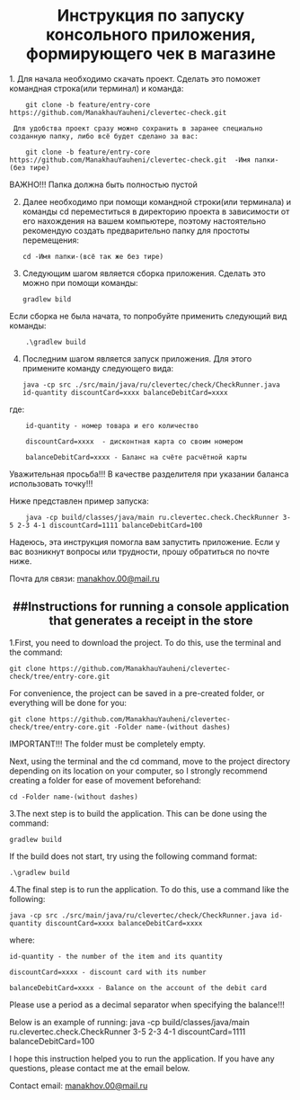 <h1 align="center">Инструкция по запуску консольного приложения, формирующего чек в магазине</h1>
1.  Для начала необходимо скачать проект. Сделать это поможет командная строка(или терминал) и команда:
   
        git clone -b feature/entry-core https://github.com/ManakhauYauheni/clevertec-check.git

     Для удобства проект сразу можно сохранить в заранее специально созданную папку, либо всё будет сделано за вас:
    
        git clone -b feature/entry-core https://github.com/ManakhauYauheni/clevertec-check.git  -Имя папки-(без тире)


ВАЖНО!!! Папка должна быть полностью пустой

      
2.  Далее необходимо при помощи командной строки(или терминала) и команды cd переместиться в директорию проекта в зависимости от его нахождения на вашем компьютере, поэтому настоятельно рекомендую создать предварительно папку для простоты перемещения:

        cd -Имя папки-(всё так же без тире)

3.  Следующим шагом является сборка приложения. Сделать это можно при помощи команды:
   
        gradlew bild

Если сборка не была начата, то попробуйте применить следующий вид команды: 

        .\gradlew build

4.  Последним шагом является запуск приложения. Для этого примените команду следующего вида:
  
        java -cp src ./src/main/java/ru/clevertec/check/CheckRunner.java id-quantity discountCard=xxxx balanceDebitCard=xxxx
    
 где: 
 
        id-quantity - номер товара и его количество
 
        discountCard=xxxx  - дисконтная карта со своим номером
        
        balanceDebitCard=xxxx - Баланс на счёте расчётной карты

        
 Уважительная просьба!!! В качестве разделителя при указании баланса использовать точку!!!

 
   Ниже представлен пример запуска:

   
        java -cp build/classes/java/main ru.clevertec.check.CheckRunner 3-5 2-3 4-1 discountCard=1111 balanceDebitCard=100

Надеюсь, эта инструкция помогла вам  запустить приложение. Если у вас возникнут вопросы или трудности, прошу обратиться по почте ниже.

Почта для связи: manakhov.00@mail.ru

<h2 align="center">##Instructions for running a console application that generates a receipt in the store</h2>



1.First, you need to download the project. To do this, use the terminal and the command:

    git clone https://github.com/ManakhauYauheni/clevertec-check/tree/entry-core.git

For convenience, the project can be saved in a pre-created folder, or everything will be done for you:

    git clone https://github.com/ManakhauYauheni/clevertec-check/tree/entry-core.git -Folder name-(without dashes)


IMPORTANT!!! The folder must be completely empty.


Next, using the terminal and the cd command, move to the project directory depending on its location on your computer, so I strongly recommend creating a folder for ease of movement beforehand:

    cd -Folder name-(without dashes)

3.The next step is to build the application. This can be done using the command:

    gradlew build
                      
If the build does not start, try using the following command format: 

    .\gradlew build

4.The final step is to run the application. To do this, use a command like the following:

    java -cp src ./src/main/java/ru/clevertec/check/CheckRunner.java id-quantity discountCard=xxxx balanceDebitCard=xxxx

where: 

    id-quantity - the number of the item and its quantity
   
    discountCard=xxxx - discount card with its number

    balanceDebitCard=xxxx - Balance on the account of the debit card


Please use a period as a decimal separator when specifying the balance!!!


Below is an example of running:
java -cp build/classes/java/main ru.clevertec.check.CheckRunner 3-5 2-3 4-1 discountCard=1111 balanceDebitCard=100

I hope this instruction helped you to run the application. If you have any questions, please contact me at the email below.

Contact email: manakhov.00@mail.ru
